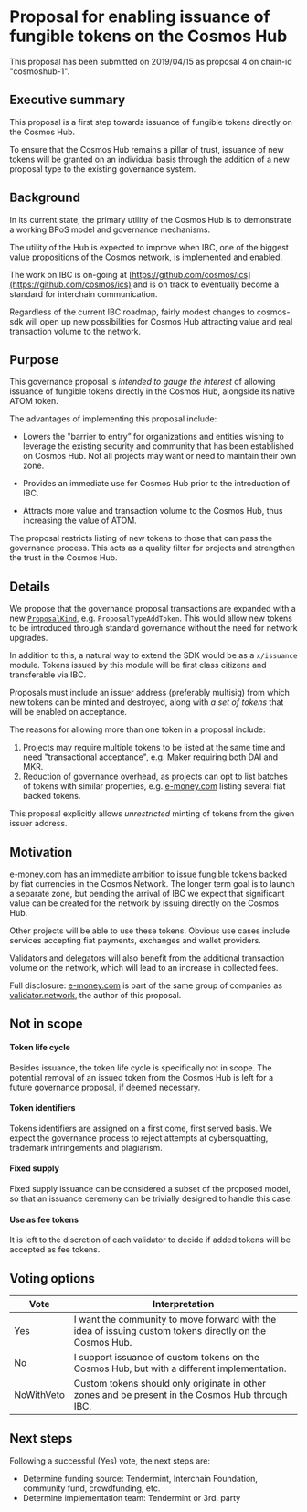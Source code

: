 # Proposal for enabling issuance of fungible tokens on the Cosmos Hub

This proposal has been submitted on 2019/04/15 as proposal 4 on chain-id "cosmoshub-1".

## Executive summary
This proposal is a first step towards issuance of fungible tokens directly on the Cosmos Hub.

To ensure that the Cosmos Hub remains a pillar of trust, issuance of new tokens will be granted on an individual basis through the addition of a new proposal type to the existing governance system.

## Background
In its current state, the primary utility of the Cosmos Hub is to demonstrate a working BPoS model and governance mechanisms.

The utility of the Hub is expected to improve when IBC, one of the biggest value propositions of the Cosmos network, is implemented and enabled.

The work on IBC is on-going at [https://github.com/cosmos/ics](https://github.com/cosmos/ics) and is on track to eventually become a standard for interchain communication.

Regardless of the current IBC roadmap, fairly modest changes to cosmos-sdk will open up new possibilities for Cosmos Hub attracting value and real transaction volume to the network.

## Purpose
This governance proposal is _intended to gauge the interest_ of allowing issuance of fungible tokens directly in the Cosmos Hub, alongside its native ATOM token.

The advantages of implementing this proposal include:
* Lowers the "barrier to entry” for organizations and entities wishing to leverage the existing security and community that has been established on Cosmos Hub. Not all projects may want or need to maintain their own zone.

* Provides an immediate use for Cosmos Hub prior to the introduction of IBC.

* Attracts more value and transaction volume to the Cosmos Hub, thus increasing the value of ATOM.

The proposal restricts listing of new tokens to those that can pass the governance process. This acts as a quality filter for projects and strengthen the trust in the Cosmos Hub.

## Details
We propose that the governance proposal transactions are expanded with a new [`ProposalKind`](https://github.com/cosmos/cosmos-sdk/blob/f635b1cd14daf3c40ac7ae611643a3c1c4bec5e6/x/gov/proposals.go#L119), e.g. `ProposalTypeAddToken`. This would allow new tokens to be introduced through standard governance without the need for network upgrades.

In addition to this, a natural way to extend the SDK would be as a `x/issuance` module. Tokens issued by this module will be first class citizens and transferable via IBC.

Proposals must include an issuer address (preferably multisig) from which new tokens can be minted and destroyed, along with _a set of tokens_ that will be enabled on acceptance.

The reasons for allowing more than one token in a proposal include:
1) Projects may require multiple tokens to be listed at the same time and need "transactional acceptance", e.g. Maker requiring both DAI and MKR.
2) Reduction of governance overhead, as projects can opt to list batches of tokens with similar properties, e.g. [e-money.com](https://e-money.com) listing several fiat backed tokens.

This proposal explicitly allows _unrestricted_ minting of tokens from the given issuer address.

## Motivation
[e-money.com](https://e-money.com) has an immediate ambition to issue fungible tokens backed by fiat currencies in the Cosmos Network. The longer term goal is to launch a separate zone, but pending the arrival of IBC we expect that significant value can be created for the network by issuing directly on the Cosmos Hub.

Other projects will be able to use these tokens. Obvious use cases include services accepting fiat payments, exchanges and wallet providers.

Validators and delegators will also benefit from the additional transaction volume on the network, which will lead to an increase in collected fees.

Full disclosure: [e-money.com](https://e-money.com) is part of the same group of companies as [validator.network](https://validator.network), the author of this proposal.

## Not in scope
#### Token life cycle
Besides issuance, the token life cycle is specifically not in scope. The potential removal of an issued token from the Cosmos Hub is left for a future governance proposal, if deemed necessary.

#### Token identifiers
Tokens identifiers are assigned on a first come, first served basis. We expect the governance process to reject attempts at cybersquatting, trademark infringements and plagiarism.

#### Fixed supply
Fixed supply issuance can be considered a subset of the proposed model, so that an issuance ceremony can be trivially designed to handle this case.

#### Use as fee tokens
It is left to the discretion of each validator to decide if added tokens will be accepted as fee tokens.

## Voting options
| Vote             | Interpretation |
| ---------------- | -------------- |
| Yes              | I want the community to move forward with the idea of issuing custom tokens directly on the Cosmos Hub. |
| No               | I support issuance of custom tokens on the Cosmos Hub, but with a different implementation. |
| NoWithVeto       | Custom tokens should only originate in other zones and be present in the Cosmos Hub through IBC. |

## Next steps
Following a successful (Yes) vote, the next steps are:
* Determine funding source: Tendermint, Interchain Foundation, community fund, crowdfunding, etc. 
* Determine implementation team: Tendermint or 3rd. party
